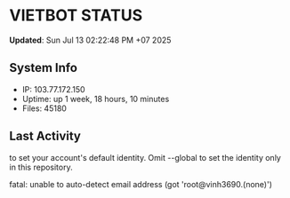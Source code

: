 # VIETBOT STATUS
**Updated**: Sun Jul 13 02:22:48 PM +07 2025

## System Info
- IP: 103.77.172.150
- Uptime: up 1 week, 18 hours, 10 minutes
- Files: 45180

## Last Activity

to set your account's default identity.
Omit --global to set the identity only in this repository.

fatal: unable to auto-detect email address (got 'root@vinh3690.(none)')
